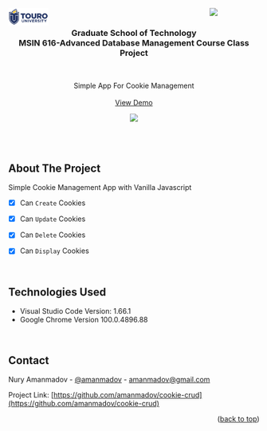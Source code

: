 <img src="images/touro-university-logo-blue.png" width=80 alt="Logo" align="left"><img align="right" src="https://img.shields.io/badge/License-MIT-yellow.svg" width=100>

<!-- PROJECT LOGO -->
<br/>
<div align="center">
    <h3 align="center">Graduate School of Technology<br>MSIN 616-Advanced Database Management Course Class Project</h3>
</div>

<br/>

<p align="center">
  Simple App For Cookie Management
  <br/> <br/>
  <a href="https://amanmadov.github.io/cookie-crud/index.html">View Demo</a>
</p>


<p align="center"><img src="https://amanmadov.github.io/cookie-crud/images/cookie-app.png"></p>

<br/><br/>

<!-- ABOUT THE PROJECT -->
## About The Project

Simple Cookie Management App with Vanilla Javascript

- [x] Can `Create` Cookies
- [x] Can `Update` Cookies
- [x] Can `Delete` Cookies
- [x] Can `Display` Cookies



<br/>

## Technologies Used
 - Visual Studio Code Version: 1.66.1
 - Google Chrome Version 100.0.4896.88

<br/>


<!-- CONTACT -->
## Contact

Nury Amanmadov - [@amanmadov](https://twitter.com/amanmadov) - amanmadov@gmail.com

Project Link: [https://github.com/amanmadov/cookie-crud](https://github.com/amanmadov/cookie-crud)

<p align="right">(<a href="#top">back to top</a>)</p>
